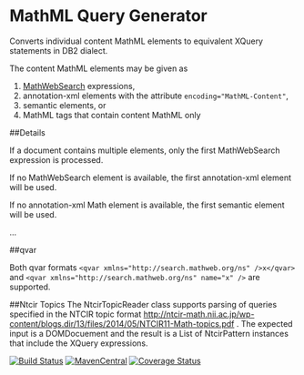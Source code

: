 MathML Query Generator
======================

Converts individual content MathML elements to equivalent
XQuery statements in DB2 dialect.

The content MathML elements may be given as

1. [MathWebSearch](http://search.mathweb.org/) expressions,
2. annotation-xml elements with the attribute ```encoding="MathML-Content"```,
3. semantic elements, or
4. MathML tags that contain content MathML only

##Details 

If a document contains multiple elements, only the first MathWebSearch expression is processed.

If no MathWebSearch element is available, the first annotation-xml element will be used.

If no annotation-xml Math element is available, the first semantic element will be used.

...

##qvar

Both qvar formats ```<qvar xmlns="http://search.mathweb.org/ns" />x</qvar>``` and
 ```<qvar xmlns="http://search.mathweb.org/ns" name="x" />``` are supported.

##Ntcir Topics
The NtcirTopicReader class supports parsing of queries specified in the NTCIR topic format
http://ntcir-math.nii.ac.jp/wp-content/blogs.dir/13/files/2014/05/NTCIR11-Math-topics.pdf .
The expected input is a DOMDocuement and the result is a List of NtcirPattern instances that
include the XQuery expressions.

[![Build Status](https://drone.io/github.com/physikerwelt/MathMLQueryGenerator/status.png)](https://drone.io/github.com/physikerwelt/MathMLQueryGenerator/latest)
[![MavenCentral](https://maven-badges.herokuapp.com/maven-central/com.formulasearchengine/mathmlquerygenerator/badge.svg)](maven-badges.herokuapp.com/maven-central/com.formulasearchengine/mathmlquerygenerator/)
[![Coverage Status](https://coveralls.io/repos/physikerwelt/MathMLQueryGenerator/badge.svg)](https://coveralls.io/r/physikerwelt/MathMLQueryGenerator)